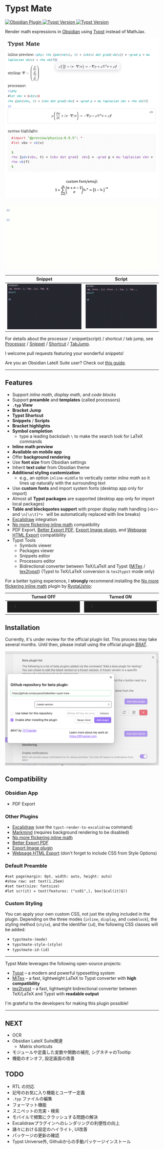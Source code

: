 # Typst Mate

<a href="https://obsidian.md/">
  <img alt="Obsidian Plugin" src="https://img.shields.io/badge/Desktop%20%26%20Mobile-a78bfa?logo=obsidian&logoColor=white" />
</a>
<a href="https://typst.app/docs/changelog/">
  <img alt="Typst Version" src="https://img.shields.io/badge/0.13.1-239dad?logo=typst&logoColor=white" />
  <img alt="Typst Version" src="https://img.shields.io/badge/0.14.0--rc1-239dad?logo=typst&logoColor=white" />
</a>


Render math expressions in [Obsidian](https://obsidian.md) using [Typst](https://typst.app/) instead of MathJax.

[![TypstMate](assets/demo.png)](#demo)

[![SymbolSuggest](assets/symbol-suggest.gif)](#symbol-suggest)

Snippet                  | Script
:-----------------------:|:------------------------:
[![Snippet](assets/snippet.gif)](#snippet) | [![Script](assets/script-snippet.gif)](#script-snippet)

For details about the processor / snippet(script) / shortcut / tab jump, see [Processor](docs/processor/) / [Snippet](docs/snippet/) / [Shortcut](docs/Shortcut.md) / [TabJump](docs/TabJump.md).

I welcome pull requests featuring your wonderful snippets!

Are you an Obsidian LateX Suite user? Check out [this guide](docs/obsidian-latex-suite-migration.md).

---

## Features

- Support *inline math*, *display math*, and *code blocks*
- Support **preamble** and **templates** (called processors)
- **`.typ` View**
- **Bracket Jump**
- **Typst Shortcut**
- **Snippets** / **Scripts**
- **Bracket highlights**
- **Symbol completion**
  - type a leading backslash `\` to make the search look for LaTeX commands
- **Inline math preview**
- **Available on mobile app**
- Offer **background rendering**
- Use **font size** from Obsidian settings
- Inherit **text color** from Obsidian theme
- **Additional styling customization**
  - e.g., an option `inline-middle` to vertically center *inline math* so it lines up naturally with the surrounding text
- Use **custom fonts** and import system fonts (desktop app only for import)
- Almost all **Typst packages** are supported (desktop app only for import local packages)
- **Table and blockquotes support** with proper display math handling (`<br>` and `\n[\s\t]*> ` will be automatically replaced with line breaks)
- [Excalidraw](https://www.obsidianstats.com/plugins/obsidian-excalidraw-plugin) integration
- [No more flickering inline math](https://www.obsidianstats.com/plugins/inline-math) compatibility
- PDF Export, [Better Export PDF](https://www.obsidianstats.com/plugins/better-export-pdf), [Export Image plugin](https://www.obsidianstats.com/plugins/obsidian-export-image), and [Webpage HTML Export](https://www.obsidianstats.com/plugins/webpage-html-export) compatibility
- Typst Tools
  - Symbols viewer
  - Packages viewer
  - Snippets editor
  - Processors editor
  - Bidirectional converter between TeX/LaTeX and Typst ([MiTex](https://github.com/mitex-rs/mitex) / [tex2typst](https://github.com/qwinsi/tex2typst)) (Typst to TeX/LaTeX conversion is `tex2typst` mode only)

For a better typing experience, I **strongly** recommend installing the [No more flickering inline math](https://www.obsidianstats.com/plugins/inline-math) plugin by [RyotaUshio](https://github.com/RyotaUshio):

Turned OFF               | Turned ON
:-----------------------:|:------------------------:
![Turned OFF](https://github.com/RyotaUshio/obsidian-inline-math/blob/master/fig/off.gif?raw=true) | ![Turned ON](https://github.com/RyotaUshio/obsidian-inline-math/blob/master/fig/on.gif?raw=true)

## Installation

Currently, it's under review for the official plugin list. This process may take several months.
Until then, please install using the official plugin [BRAT](https://tfthacker.com/brat-quick-guide).

[![Screenshot](assets/install-with-brat.png)](#install-with-brat)

## Compatibility

### Obsidian App

- PDF Export

### Other Plugins

- [Excalidraw](https://www.obsidianstats.com/plugins/obsidian-excalidraw-plugin) (use the `typst-render-to-excalidraw` command)
- [Markmind](https://www.obsidianstats.com/plugins/obsidian-markmind) (requires background rendering to be disabled)
- [No more flickering inline math](https://www.obsidianstats.com/plugins/inline-math)
- [Better Export PDF](https://www.obsidianstats.com/plugins/better-export-pdf)
- [Export Image plugin](https://www.obsidianstats.com/plugins/obsidian-export-image)
- [Webpage HTML Export](https://www.obsidianstats.com/plugins/webpage-html-export) (don't forget to include CSS from Style Options)

### Default Preamble

```typst
#set page(margin: 0pt, width: auto, height: auto)
#show raw: set text(1.25em)
#set text(size: fontsize)
#let scr(it) = text(features: ("ss01",), box($cal(it)$))
```

### Custom Styling

You can apply your own custom CSS, not just the styling included in the plugin.
Depending on the three modes (`inline`, `display`, and `codeblock`), the styling method (`style`), and the identifier (`id`), the following CSS classes will be added:

- `typstmate-(mode)`
- `typstmate-style-(style)`
- `typstmate-id-(id)`

---

Typst Mate leverages the following open-source projects:

- [Typst](https://typst.app/) – a modern and powerful typesetting system
- [MiTex](https://github.com/mitex-rs/mitex) – a fast, lightweight LaTeX to Typst converter with **high compatibility**
- [tex2typst](https://github.com/qwinsi/tex2typst) – a fast, lightweight bidirectional converter between TeX/LaTeX and Typst with **readable output**

I'm grateful to the developers for making this plugin possible!

---

## NEXT

- OCR
- Obsidian LateX Suite関連
  - Matrix shortcuts
- モジュールや定義した変数や関数の補完, シグネチャのTooltip
- 機能のオンオフ, 設定画面の改善

## TODO

- RTL の対応
- 記号のお気に入り機能とユーザー定義
- `.typ` ファイルの編集
- フォーマット機能
- スニペットの充実・検索
- モバイルで頻繁にクラッシュする問題の解決
- Excalidrawプラグインへのレンダリングの利便性の向上
- 諸々における設定のハイライト, UI改善
- パッケージの更新の確認
- Typst Universe外, Githubからの手動パッケージインストール